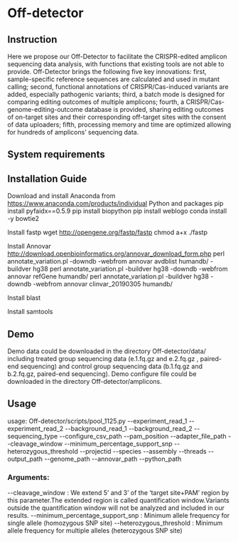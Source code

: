 # Off-detector

## Instruction
Here we propose our Off-Detector to facilitate the CRISPR-edited amplicon sequencing data analysis, with functions that existing tools are not able to provide. Off-Detector brings the following five key innovations: first, sample-specific reference sequences are calculated and used in mutant calling; second, functional annotations of CRISPR/Cas-induced variants are added, especially pathogenic variants; third, a batch mode is designed for comparing editing outcomes of multiple amplicons; fourth, a CRISPR/Cas-genome-editing-outcome database is provided, sharing editing outcomes of on-target sites and their corresponding off-target sites with the consent of data uploaders; fifth, processing memory and time are optimized allowing for hundreds of amplicons’ sequencing data.

## System requirements

## Installation Guide 
Download and install Anaconda from https://www.anaconda.com/products/individual
Python and packages
pip install pyfaidx==0.5.9
pip install biopython
pip install weblogo
conda install -y bowtie2

Install fastp 
wget http://opengene.org/fastp/fastp
chmod a+x ./fastp

Install Annovar
http://download.openbioinformatics.org/annovar_download_form.php
perl annotate_variation.pl -downdb -webfrom annovar avdblist humandb/ -buildver hg38
perl annotate_variation.pl -buildver hg38 -downdb -webfrom annovar refGene humandb/
perl annotate_variation.pl -buildver hg38 -downdb -webfrom annovar clinvar_20190305 humandb/ 

Install blast

Install samtools

## Demo
Demo data could be downloaded in the directory Off-detector/data/ including treated group sequencing data (e.1.fq.gz and e.2.fq.gz , paired-end sequencing) and control group sequencing data (b.1.fq.gz and b.2.fq.gz, paired-end sequencing). Demo configure file could be downloaded in the directory Off-detector/amplicons.

## Usage
usage: Off-detector/scripts/pool_1125.py 
--experiment_read_1 --experiment_read_2 --background_read_1 --background_read_2 
--sequencing_type --configure_csv_path --pam_position --adapter_file_path 
--cleavage_window --minimum_percentage_support_snp --heterozygous_threshold --projectid 
--species --assembly --threads --output_path --genome_path --annovar_path --python_path

### Arguments:
--cleavage_window : We extend 5’ and 3’ of the ‘target site+PAM’ region by this parameter.The extended region is called quantification window.Variants outside the quantification window will not be analyzed and included in our results.
--minimum_percentage_support_snp : Minimum allele frequency for single allele (homozygous SNP site)
--heterozygous_threshold : Minimum allele frequency for multiple alleles (heterozygous SNP site)
